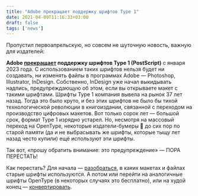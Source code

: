 ```yaml
---
title: "Adobe прекращает поддержку шрифтов Type 1"
date: 2021-04-09T11:16:33+03:00
draft: false
tags: ['news']
---
```


Пропустил первоапрельскую, но совсем не шуточную новость, важную для издателей:

**Adobe [прекращает](https://helpx.adobe.com/fonts/kb/postscript-type-1-fonts-end-of-support.html) поддержку шрифтов Type 1 (PostScript)** с января 2023 года. С использованием таких шрифтов нельзя будет ни создавать, ни изменять файлы в программах Adobe — Photoshop, Illustrator, InDesign. Собственно, InDesign уже начал выкидывать надпись, предупреждающую об этом, если вы открываете макет с такими шрифтами. Шрифты Type 1 компания вывела на рынок 37 лет назад. Тогда это было круто, и без этих шрифтов не было бы тихой технологической революции в книгоиздании, связанной с переходом на производство цифровых макетов. Вот только сорок лет — большой срок, формат Type 1 изрядно устарел. Но, несмотря на массовый переход на OpenType, некоторые издатели-бумеры 👹 до сих пор по старой памяти (да и не выбрасывать же шрифты, которые тыщу лет назад често купили) ещё используют эти шрифты.

Так вот, «прошу обратить внимание: это предупреждение» — ПОРА ПЕРЕСТАТЬ! 

Как перестать? Для начала — [разобраться](https://creativepro.com/how-to-tell-which-files-use-type-1-postscript-fonts/), в каких макетах и файлах старые шрифты используются. А потом или перейти на аналогичные шрифты OpenType (в некоторых случаях это бесплатно), или на худой конец — [конвертировать](https://creativepro.com/how-to-convert-postscript-fonts-to-opentype-with-transtype/).